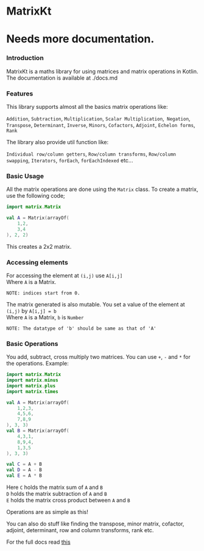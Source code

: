# MatrixKt

# Needs more documentation. 

### Introduction
MatrixKt is a maths library for using matrices and matrix operations in Kotlin.
The documentation is available at ./docs.md

### Features
This library supports almost all the basics matrix operations like: 


`Addition`, `Subtraction`, `Multiplication`, `Scalar Multiplication`,` Negation`, `Transpose`, `Determinant`, `Inverse`, `Minors`, `Cofactors`, `Adjoint`, `Echelon forms`, `Rank`

The library also provide util function like:

`Individual row/column getters`, `Row/column transforms`, `Row/column swapping`, `Iterators`, `forEach`, `forEachIndexed` etc...

### Basic Usage
All the matrix operations are done using the `Matrix` class.
To create a matrix, use the following code;
```kotlin
import matrix.Matrix

val A = Matrix(arrayOf(
	1,2,
	3,4
), 2, 2)
```
This creates a 2x2 matrix.

### Accessing elements
For accessing the element at `(i,j)` use `A[i,j]`<br>
Where `A` is a Matrix.

	NOTE: indices start from 0.

The matrix generated is also mutable. You set a value of the element at `(i,j)` by
`A[i,j] = b`<br>
Where `A` is a Matrix, 
`b` is `Number`

	NOTE: The datatype of 'b' should be same as that of 'A'

### Basic Operations
You add, subtract, cross multiply two matrices. You can use `+`, `-` and `*` for the operations.
Example:
```kotlin
import matrix.Matrix
import matrix.minus
import matrix.plus
import matrix.times

val A = Matrix(arrayOf(
    1,2,3,
    4,5,6,
    7,8,9
), 3, 3)
val B = Matrix(arrayOf(
    4,3,1,
    8,9,4,
    1,3,5
), 3, 3)

val C = A + B
val D = A - B
val E = A * B
```
Here `C` holds the matrix sum of `A` and `B`<br>
`D` holds the matrix subtraction of `A` and `B`<br>
`E` holds the matrix cross product between `A` and `B`

Operations are as simple as this!

You can also do stuff like finding the transpose, minor matrix, cofactor, adjoint, determinant, row and column transforms, rank etc.

For the full docs read [this](./Docs.md)


